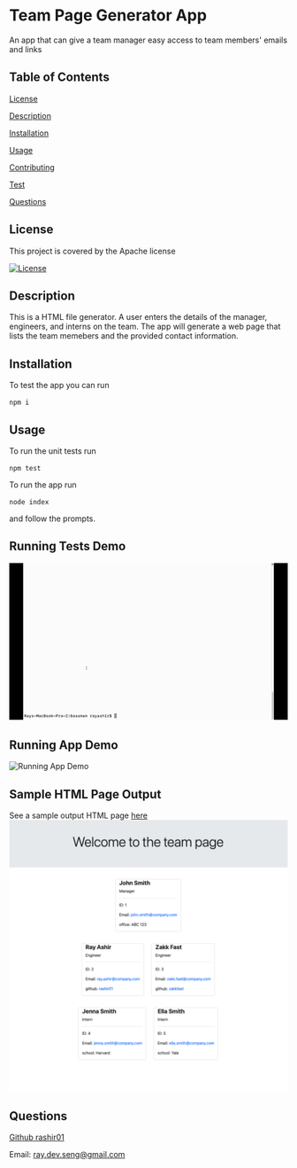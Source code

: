 # Team Page Generator App

An app that can give a team manager easy access to team members' emails and links

## Table of Contents
[License](#license)

[Description](#description)

[Installation](#installation)

[Usage](#usage)

[Contributing](#contributing)

[Test](#test)

[Questions](#questions)
## License
This project is covered by the Apache license

[![License](https://img.shields.io/badge/License-Apache%202.0-blue.svg)](https://opensource.org/licenses/Apache-2.0)
## Description
This is a HTML file generator. A user enters the details of the manager, engineers, and interns on the team. The app will generate a web page that lists the team memebers and the provided contact information. 

## Installation
To test the app you can run 
```
npm i
```

## Usage
To run the unit tests run 
```
npm test
```
To run the app run 
``` 
node index
```
and follow the prompts. 

## Running Tests Demo
![Test Pass Gif](assets/images/test_pass.gif)
## Running App Demo
![Running App Demo](assets/images/running_app.gif)
## Sample HTML Page Output
See a sample output HTML page [here](./SAMPLE_INDEX.html)
![Rendered Page](assets/images/rendered_page.png)
## Questions
[Github rashir01](https://github.com/rashir01)

Email: ray.dev.seng@gmail.com
